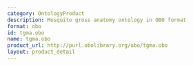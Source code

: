 ```yaml
---
category: OntologyProduct
description: Mosquito gross anatomy ontology in OBO format
format: obo
id: tgma.obo
name: tgma.obo
product_url: http://purl.obolibrary.org/obo/tgma.obo
layout: product_detail
---
```

